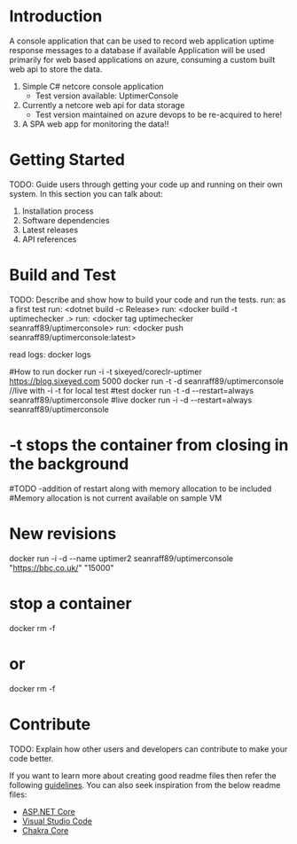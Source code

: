 # Introduction 
A console application that can be used to record web application uptime response messages to a database if available
Application will be used primarily for web based applications on azure, consuming a custom built web api to store the data.

1. Simple C# netcore console application
    - Test version available: UptimerConsole
2. Currently a netcore web api for data storage
    - Test version maintained on azure devops to be re-acquired to here!
3. A SPA web app for monitoring the data!!

# Getting Started
TODO: Guide users through getting your code up and running on their own system. In this section you can talk about:
1.	Installation process
2.	Software dependencies
3.	Latest releases
4.	API references

# Build and Test
TODO: Describe and show how to build your code and run the tests. 
run: <dotnet build> as a first test
run: <dotnet build -c Release>
run: <docker build -t uptimechecker .>
run: <docker tag uptimechecker seanraff89/uptimerconsole>
run: <docker push seanraff89/uptimerconsole:latest>

read logs: docker logs <containerID>


#How to run
docker run -i -t sixeyed/coreclr-uptimer https://blog.sixeyed.com 5000
docker run -t -d seanraff89/uptimerconsole //live with -i -t for local test
#test
docker run -t -d --restart=always seanraff89/uptimerconsole
#live
docker run -i -d --restart=always seanraff89/uptimerconsole
# -t stops the container from closing in the background
#TODO -addition of restart along with memory allocation to be included
#Memory allocation is not current available on sample VM

# New revisions
docker run -i -d --name uptimer2 seanraff89/uptimerconsole "https://bbc.co.uk/" "15000"

# stop a container 
docker rm -f <containerID> 
# or
docker rm -f <dockername>

# Contribute
TODO: Explain how other users and developers can contribute to make your code better. 

If you want to learn more about creating good readme files then refer the following [guidelines](https://www.visualstudio.com/en-us/docs/git/create-a-readme). You can also seek inspiration from the below readme files:
- [ASP.NET Core](https://github.com/aspnet/Home)
- [Visual Studio Code](https://github.com/Microsoft/vscode)
- [Chakra Core](https://github.com/Microsoft/ChakraCore)